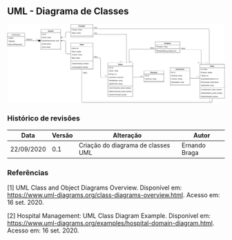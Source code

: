 ## UML - Diagrama de Classes

![UML Classes](../../images/umlClass.png)


### Histórico de revisões
|Data|Versão|Alteração|Autor|
|----|------|---------|-----|
| 22/09/2020 | 0.1 | Criação do diagrama de classes UML | Ernando Braga | 


### Referências

[1] UML Class and Object Diagrams Overview. Disponível em: <https://www.uml-diagrams.org/class-diagrams-overview.html>. Acesso em: 16 set. 2020.

[2] Hospital Management: UML Class Diagram Example. Disponível em: <https://www.uml-diagrams.org/examples/hospital-domain-diagram.html>. Acesso em: 16 set. 2020.